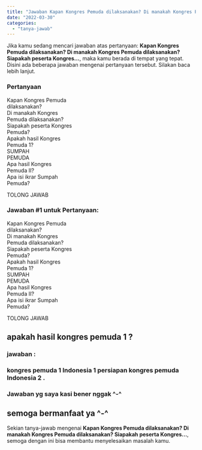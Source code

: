 ```yaml
---
title: "Jawaban Kapan Kongres Pemuda dilaksanakan? Di manakah Kongres Pemuda dilaksanakan? Siapakah peserta Kongres..."
date: "2022-03-30"
categories: 
  - "tanya-jawab"
---
```


Jika kamu sedang mencari jawaban atas pertanyaan: **Kapan Kongres Pemuda dilaksanakan? Di manakah Kongres Pemuda dilaksanakan? Siapakah peserta Kongres...**, maka kamu berada di tempat yang tepat. Disini ada beberapa jawaban mengenai pertanyaan tersebut. Silakan baca lebih lanjut.

### Pertanyaan

  
Kapan Kongres Pemuda  
dilaksanakan?  
Di manakah Kongres  
Pemuda dilaksanakan?  
Siapakah peserta Kongres  
Pemuda?  
Apakah hasil Kongres  
Pemuda 1?  
SUMPAH  
PEMUDA  
Apa hasil Kongres  
Pemuda II?  
Apa isi ikrar Sumpah  
Pemuda?  
  
  
TOLONG JAWAB​

### Jawaban #1 untuk Pertanyaan:  
Kapan Kongres Pemuda  
dilaksanakan?  
Di manakah Kongres  
Pemuda dilaksanakan?  
Siapakah peserta Kongres  
Pemuda?  
Apakah hasil Kongres  
Pemuda 1?  
SUMPAH  
PEMUDA  
Apa hasil Kongres  
Pemuda II?  
Apa isi ikrar Sumpah  
Pemuda?  
  
  
TOLONG JAWAB​

## apakah hasil kongres pemuda 1 ?

### jawaban :

### kongres pemuda 1 Indonesia 1 persiapan kongres pemuda Indonesia 2 .

### Jawaban yg saya kasi bener nggak ^-^

## semoga bermanfaat ya ^-^

Sekian tanya-jawab mengenai **Kapan Kongres Pemuda dilaksanakan? Di manakah Kongres Pemuda dilaksanakan? Siapakah peserta Kongres...**, semoga dengan ini bisa membantu menyelesaikan masalah kamu.
